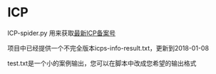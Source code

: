 # ICP

ICP-spider.py 用来获取[最新ICP备案号](http://www.icpcha.net/newlist.php)

项目中已经提供一个不完全版本icps-info-result.txt，更新到2018-01-08

test.txt是一个小的案例输出，您可以在脚本中改成您希望的输出格式
